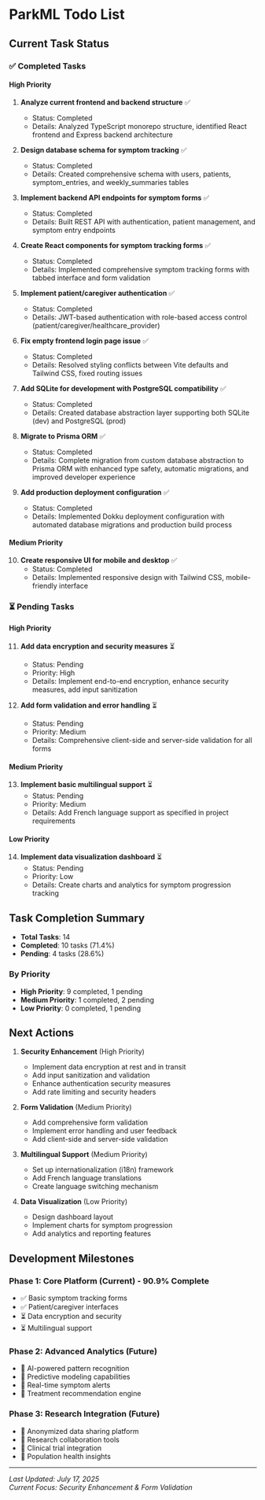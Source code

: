 # ParkML Todo List

## Current Task Status

### ✅ Completed Tasks

#### High Priority
1. **Analyze current frontend and backend structure** ✅
   - Status: Completed
   - Details: Analyzed TypeScript monorepo structure, identified React frontend and Express backend architecture

2. **Design database schema for symptom tracking** ✅
   - Status: Completed
   - Details: Created comprehensive schema with users, patients, symptom_entries, and weekly_summaries tables

3. **Implement backend API endpoints for symptom forms** ✅
   - Status: Completed
   - Details: Built REST API with authentication, patient management, and symptom entry endpoints

4. **Create React components for symptom tracking forms** ✅
   - Status: Completed
   - Details: Implemented comprehensive symptom tracking forms with tabbed interface and form validation

5. **Implement patient/caregiver authentication** ✅
   - Status: Completed
   - Details: JWT-based authentication with role-based access control (patient/caregiver/healthcare_provider)

6. **Fix empty frontend login page issue** ✅
   - Status: Completed
   - Details: Resolved styling conflicts between Vite defaults and Tailwind CSS, fixed routing issues

7. **Add SQLite for development with PostgreSQL compatibility** ✅
   - Status: Completed
   - Details: Created database abstraction layer supporting both SQLite (dev) and PostgreSQL (prod)

8. **Migrate to Prisma ORM** ✅
   - Status: Completed
   - Details: Complete migration from custom database abstraction to Prisma ORM with enhanced type safety, automatic migrations, and improved developer experience

9. **Add production deployment configuration** ✅
   - Status: Completed
   - Details: Implemented Dokku deployment configuration with automated database migrations and production build process

#### Medium Priority
10. **Create responsive UI for mobile and desktop** ✅
    - Status: Completed
    - Details: Implemented responsive design with Tailwind CSS, mobile-friendly interface

### ⏳ Pending Tasks

#### High Priority
11. **Add data encryption and security measures** ⏳
    - Status: Pending
    - Priority: High
    - Details: Implement end-to-end encryption, enhance security measures, add input sanitization

12. **Add form validation and error handling** ⏳
    - Status: Pending
    - Priority: Medium
    - Details: Comprehensive client-side and server-side validation for all forms

#### Medium Priority
13. **Implement basic multilingual support** ⏳
    - Status: Pending
    - Priority: Medium
    - Details: Add French language support as specified in project requirements

#### Low Priority
14. **Implement data visualization dashboard** ⏳
    - Status: Pending
    - Priority: Low
    - Details: Create charts and analytics for symptom progression tracking

## Task Completion Summary
- **Total Tasks**: 14
- **Completed**: 10 tasks (71.4%)
- **Pending**: 4 tasks (28.6%)

### By Priority
- **High Priority**: 9 completed, 1 pending
- **Medium Priority**: 1 completed, 2 pending  
- **Low Priority**: 0 completed, 1 pending

## Next Actions
1. **Security Enhancement** (High Priority)
   - Implement data encryption at rest and in transit
   - Add input sanitization and validation
   - Enhance authentication security measures
   - Add rate limiting and security headers

2. **Form Validation** (Medium Priority)
   - Add comprehensive form validation
   - Implement error handling and user feedback
   - Add client-side and server-side validation

3. **Multilingual Support** (Medium Priority)
   - Set up internationalization (i18n) framework
   - Add French language translations
   - Create language switching mechanism

4. **Data Visualization** (Low Priority)
   - Design dashboard layout
   - Implement charts for symptom progression
   - Add analytics and reporting features

## Development Milestones

### Phase 1: Core Platform (Current) - 90.9% Complete
- ✅ Basic symptom tracking forms
- ✅ Patient/caregiver interfaces  
- ⏳ Data encryption and security
- ⏳ Multilingual support

### Phase 2: Advanced Analytics (Future)
- 📅 AI-powered pattern recognition
- 📅 Predictive modeling capabilities
- 📅 Real-time symptom alerts
- 📅 Treatment recommendation engine

### Phase 3: Research Integration (Future)
- 📅 Anonymized data sharing platform
- 📅 Research collaboration tools
- 📅 Clinical trial integration
- 📅 Population health insights

---

*Last Updated: July 17, 2025*  
*Current Focus: Security Enhancement & Form Validation*